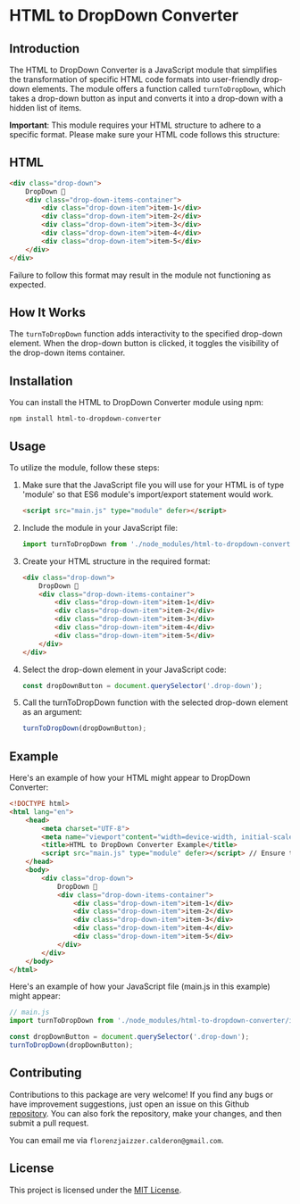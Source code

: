 # HTML to DropDown Converter

## Introduction

The HTML to DropDown Converter is a JavaScript module that simplifies the transformation of specific HTML code formats into user-friendly drop-down elements. The module offers a function called `turnToDropDown`, which takes a drop-down button as input and converts it into a drop-down with a hidden list of items.

**Important**: This module requires your HTML structure to adhere to a specific format. Please make sure your HTML code follows this structure:

## HTML

```html
<div class="drop-down">
    DropDown 🔽
    <div class="drop-down-items-container">
        <div class="drop-down-item">item-1</div>
        <div class="drop-down-item">item-2</div>
        <div class="drop-down-item">item-3</div>
        <div class="drop-down-item">item-4</div>
        <div class="drop-down-item">item-5</div>
    </div>
</div>
```

Failure to follow this format may result in the module not functioning as expected.

## How It Works

The `turnToDropDown` function adds interactivity to the specified drop-down element. When the drop-down button is clicked, it toggles the visibility of the drop-down items container.

## Installation

You can install the HTML to DropDown Converter module using npm:

`npm install html-to-dropdown-converter`

## Usage

To utilize the module, follow these steps:

1. Make sure that the JavaScript file you will use for your HTML is of type 'module' so that ES6 module's import/export statement would work.

    ```html
    <script src="main.js" type="module" defer></script>
    ```

2. Include the module in your JavaScript file:

    ```JavaScript
    import turnToDropDown from './node_modules/html-to-dropdown-converter/index.js';
    ```

3. Create your HTML structure in the required format:

    ```html
    <div class="drop-down">
        DropDown 🔽
        <div class="drop-down-items-container">
            <div class="drop-down-item">item-1</div>
            <div class="drop-down-item">item-2</div>
            <div class="drop-down-item">item-3</div>
            <div class="drop-down-item">item-4</div>
            <div class="drop-down-item">item-5</div>
        </div>
    </div>
    ```

4. Select the drop-down element in your JavaScript code:

    ```JavaScript
    const dropDownButton = document.querySelector('.drop-down');
    ```

5. Call the turnToDropDown function with the selected drop-down element as an argument:
    ```JavaScript
    turnToDropDown(dropDownButton);
    ```

## Example

Here's an example of how your HTML might appear to DropDown Converter:

```HTML
<!DOCTYPE html>
<html lang="en">
    <head>
        <meta charset="UTF-8">
        <meta name="viewport"content="width=device-width, initial-scale=1.0">
        <title>HTML to DropDown Converter Example</title>
        <script src="main.js" type="module" defer></script> // Ensure the js file is of type 'module'.
    </head>
    <body>
        <div class="drop-down">
            DropDown 🔽
            <div class="drop-down-items-container">
                <div class="drop-down-item">item-1</div>
                <div class="drop-down-item">item-2</div>
                <div class="drop-down-item">item-3</div>
                <div class="drop-down-item">item-4</div>
                <div class="drop-down-item">item-5</div>
            </div>
        </div>
    </body>
</html>
```

Here's an example of how your JavaScript file (main.js in this example) might appear:

```JavaScript
// main.js
import turnToDropDown from './node_modules/html-to-dropdown-converter/index.js';

const dropDownButton = document.querySelector('.drop-down');
turnToDropDown(dropDownButton);
```

## Contributing

Contributions to this package are very welcome! If you find any bugs or have improvement suggestions, just open an issue on this Github [repository](https://github.com/Jaizzer/HTML-to-dropdown-converter.git). You can also fork the repository, make your changes, and then submit a pull request.

You can email me via `florenzjaizzer.calderon@gmail.com`.

## License

This project is licensed under the [MIT License](./LICENSE).
